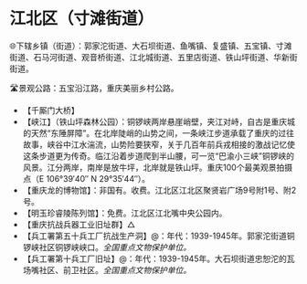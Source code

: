 # 江北区（寸滩街道）
🌐下辖乡镇（街道）：郭家沱街道、大石坝街道、鱼嘴镇、复盛镇、五宝镇、寸滩街道、石马河街道、观音桥街道、江北城街道、五里店街道、铁山坪街道、华新街街道。  
  
🛣️景观公路：五宝沿江路，重庆美丽乡村公路。   
  
* 【千厮门大桥】
* 【峡江】（铁山坪森林公园）：铜锣峡两岸悬崖峭壁，夹江对峙，自古是重庆城的天然“东陲屏障”。在北岸陡峭的山势之间，一条峡江步道承载了重庆的过往故事，峡谷中江水湍流，山势险要狭窄，关于几百年前兵戎相接的激战记忆使这条步道更为传奇。临江沿着步道爬到半山腰，可一览“巴渝小三峡”铜锣峡的风景。江分两岸，南岸是放牛坪，北岸就是铁山坪。重庆100个最美观景拍摄点（E 106°39′40″ N 29°35′44″）。
* 【重庆龙的博物馆】：非国有。收费。江北区江北区聚贤岩广场9号附1号、附2号。
* 【明玉珍睿陵陈列馆】：免费。江北区江北嘴中央公园内。
* 【重庆抗战兵器工业旧址群】△
* 【兵工署第五十兵工厂抗战生产洞】@：年代：1939-1945年。郭家沱街道铜锣峡社区铜锣峡峡口。*全国重点文物保护单位。*
* 【兵工署第十兵工厂旧址】@：年代：1939-1945年。大石坝街道忠恕沱的瓦场嘴社区、前卫社区。*全国重点文物保护单位。*